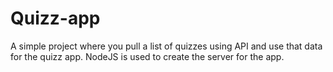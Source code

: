 # Quizz-app
A simple project where you pull a list of quizzes using API and use that data for the quizz app.
NodeJS is used to create the server for the app. 
